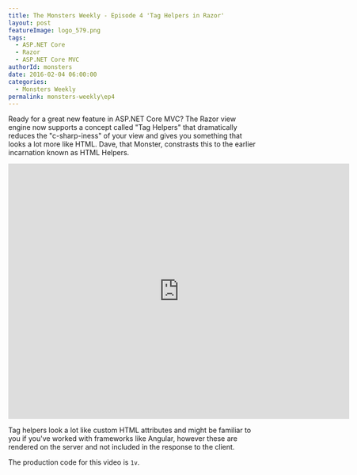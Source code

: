 ```yaml
---
title: The Monsters Weekly - Episode 4 'Tag Helpers in Razor' 
layout: post
featureImage: logo_579.png
tags: 
  - ASP.NET Core
  - Razor
  - ASP.NET Core MVC 
authorId: monsters
date: 2016-02-04 06:00:00
categories:
  - Monsters Weekly
permalink: monsters-weekly\ep4
---
```


Ready for a great new feature in ASP.NET Core MVC? The Razor view engine now supports a concept called "Tag Helpers" that dramatically reduces the "c-sharp-iness" of your view and gives you something that looks a lot more like HTML. Dave, that Monster, constrasts this to the earlier incarnation known as HTML Helpers.

<!-- more -->

<iframe width="689" height="516" src="https://www.youtube.com/embed/392hNZg3XZw" frameborder="0" allowfullscreen></iframe>

Tag helpers look a lot like custom HTML attributes and might be familiar to you if you've worked with frameworks like Angular, however these are rendered on the server and not included in the response to the client. 

The production code for this video is `1v`. 